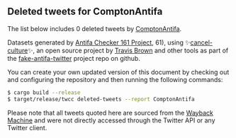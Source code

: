 ## Deleted tweets for ComptonAntifa

The list below includes 0 deleted tweets by
[ComptonAntifa](https://twitter.com/ComptonAntifa).



Datasets generated by [Antifa Checker 161 Project](https://twitter.com/antifacheck161), 61), using ✨[cancel-culture](https://github.com/travisbrown/cancel-culture)✨, an open source project by 
[Travis Brown](https://twitter.com/travisbrown) and other tools as part of the 
[fake-antifa-twitter](https://github.com/antifacheck161/fake-antifa-twitter) project repo on github.

You can create your own updated version of this document by checking out and configuring the
repository and then running the following commands:

```bash
$ cargo build --release
$ target/release/twcc deleted-tweets --report ComptonAntifa
```

Please note that all tweets quoted here are sourced from the
[Wayback Machine](https://web.archive.org) and were not directly accessed through the Twitter API or
any Twitter client.

